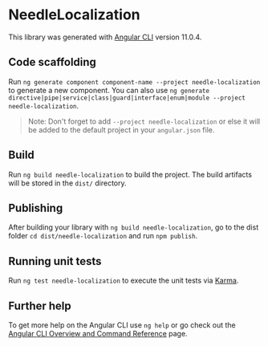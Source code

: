 # NeedleLocalization

This library was generated with [Angular CLI](https://github.com/angular/angular-cli) version 11.0.4.

## Code scaffolding

Run `ng generate component component-name --project needle-localization` to generate a new component. You can also use `ng generate directive|pipe|service|class|guard|interface|enum|module --project needle-localization`.
> Note: Don't forget to add `--project needle-localization` or else it will be added to the default project in your `angular.json` file. 

## Build

Run `ng build needle-localization` to build the project. The build artifacts will be stored in the `dist/` directory.

## Publishing

After building your library with `ng build needle-localization`, go to the dist folder `cd dist/needle-localization` and run `npm publish`.

## Running unit tests

Run `ng test needle-localization` to execute the unit tests via [Karma](https://karma-runner.github.io).

## Further help

To get more help on the Angular CLI use `ng help` or go check out the [Angular CLI Overview and Command Reference](https://angular.io/cli) page.
